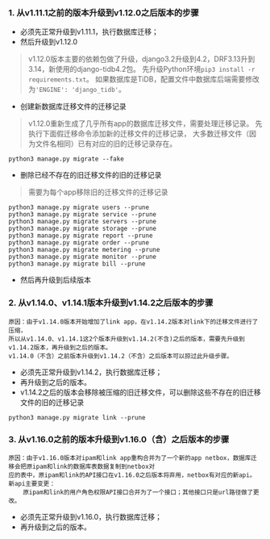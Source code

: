 ### 1. 从v1.11.1之前的版本升级到v1.12.0之后版本的步骤
* 必须先正常升级到v1.11.1，执行数据库迁移；
* 然后升级到v1.12.0
>v1.12.0版本主要的依赖包做了升级，django3.2升级到4.2，DRF3.13升到3.14，新使用的django-tidb4.2包。
> 先升级Python环境`pip3 install -r requirements.txt`。
如果数据库是TiDB，配置文件中数据库后端需要修改为`'ENGINE': 'django_tidb'`。
* 创建新数据库迁移文件的迁移记录  
>v1.12.0重新生成了几乎所有app的数据库迁移文件，需要处理迁移记录。
先执行下面假迁移命令添加新的迁移文件的迁移记录，
大多数迁移文件（因为文件名相同）已有对应的旧的迁移记录存在。  
```
python3 manage.py migrate --fake
```

* 删除已经不存在的旧迁移文件的旧的迁移记录
>需要为每个app移除旧的迁移文件的迁移记录
```
python3 manage.py migrate users --prune
python3 manage.py migrate service --prune
python3 manage.py migrate servers --prune
python3 manage.py migrate storage --prune
python3 manage.py migrate report --prune
python3 manage.py migrate order --prune
python3 manage.py migrate metering --prune
python3 manage.py migrate monitor --prune
python3 manage.py migrate bill --prune
```
* 然后再升级到后续版本


### 2. 从v1.14.0、v1.14.1版本升级到v1.14.2之后版本的步骤
    原因：由于v1.14.0版本开始增加了link app，在v1.14.2版本对link下的迁移文件进行了压缩，
    所以从v1.14.0、v1.14.1这2个版本升级到v1.14.2(不含)之后的版本，需要先升级到v1.14.2版本，再升级到之后的版本。
    v1.14.0（不含）之前版本升级到v1.14.2（不含）之后版本可以掠过此升级步骤。

* 必须先正常升级到v1.14.2，执行数据库迁移；
* 再升级到之后的版本。
* v1.14.2之后的版本会移除被压缩的旧迁移文件，可以删除这些不存在的旧迁移文件的旧的迁移记录
```
python3 manage.py migrate link --prune
```

### 3. 从v1.16.0之前的版本升级到v1.16.0（含）之后版本的步骤
    原因：由于v1.16.0版本对ipam和link app重构合并为了一个新的app netbox，数据库迁移会把原ipam和link的数据库表数据复制到netbox对
    应的表中，原ipam和link的API接口在v1.16.0之后版本将弃用，netbox有对应的新api。
    新api主要变更：
        原ipam和link的用户角色权限API接口合并为了一个接口；其他接口只是url路径做了更改。

* 必须先正常升级到v1.16.0，执行数据库迁移；
* 再升级到之后的版本。
